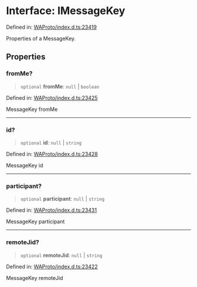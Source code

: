 # Interface: IMessageKey

Defined in: [WAProto/index.d.ts:23419](https://github.com/Riders004/Tv/blob/3d6aaf6f3efb499dc9d0ca82bb24083bb45a8478/WAProto/index.d.ts#L23419)

Properties of a MessageKey.

## Properties

### fromMe?

> `optional` **fromMe**: `null` \| `boolean`

Defined in: [WAProto/index.d.ts:23425](https://github.com/Riders004/Tv/blob/3d6aaf6f3efb499dc9d0ca82bb24083bb45a8478/WAProto/index.d.ts#L23425)

MessageKey fromMe

***

### id?

> `optional` **id**: `null` \| `string`

Defined in: [WAProto/index.d.ts:23428](https://github.com/Riders004/Tv/blob/3d6aaf6f3efb499dc9d0ca82bb24083bb45a8478/WAProto/index.d.ts#L23428)

MessageKey id

***

### participant?

> `optional` **participant**: `null` \| `string`

Defined in: [WAProto/index.d.ts:23431](https://github.com/Riders004/Tv/blob/3d6aaf6f3efb499dc9d0ca82bb24083bb45a8478/WAProto/index.d.ts#L23431)

MessageKey participant

***

### remoteJid?

> `optional` **remoteJid**: `null` \| `string`

Defined in: [WAProto/index.d.ts:23422](https://github.com/Riders004/Tv/blob/3d6aaf6f3efb499dc9d0ca82bb24083bb45a8478/WAProto/index.d.ts#L23422)

MessageKey remoteJid

